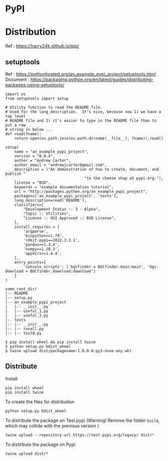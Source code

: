 # PyPI
# Distribution
Ref : https://harry24k.github.io/pip/

## setuptools
Ref : https://pythonhosted.org/an_example_pypi_project/setuptools.html  
Document : https://packaging.python.org/en/latest/guides/distributing-packages-using-setuptools/  

```
import os
from setuptools import setup

# Utility function to read the README file.
# Used for the long_description.  It's nice, because now 1) we have a top level
# README file and 2) it's easier to type in the README file than to put a raw
# string in below ...
def read(fname):
    return open(os.path.join(os.path.dirname(__file__), fname)).read()

setup(
    name = "an_example_pypi_project",
    version = "0.0.4",
    author = "Andrew Carter",
    author_email = "andrewjcarter@gmail.com",
    description = ("An demonstration of how to create, document, and publish "
                                   "to the cheese shop a5 pypi.org."),
    license = "BSD",
    keywords = "example documentation tutorial",
    url = "http://packages.python.org/an_example_pypi_project",
    packages=['an_example_pypi_project', 'tests'],
    long_description=read('README'),
    classifiers=[
        "Development Status :: 3 - Alpha",
        "Topic :: Utilities",
        "License :: OSI Approved :: BSD License",
    ],
    install_requires = [
		'argparse',
		'biopython>=1.79', 
		'rdkit-pypi==2022.3.2.1',
		'pandas==1.3.4',
		'numpy==1.20.3',
		'appdirs>=1.4.4',
	],
    entry_points={
        'console_scripts': ['bgcfinder = BGCfinder.main:main', 'bgc-download = BGCfinder.download:download']
    }
)
```

```
some_root_dir/
|-- README
|-- setup.py
|-- an_example_pypi_project
|   |-- __init__.py
|   |-- useful_1.py
|   |-- useful_2.py
|-- tests
|-- |-- __init__.py
|-- |-- runall.py
|-- |-- test0.py
```

```
$ pip install wheel && pip install twine
$ python setup.py bdist_wheel
$ twine upload dist/packagename-1.0.0.0-py3-none-any.whl
```
## Distribute
Install
```
pip install wheel
pip install twine
```

To create the files for distribution
```
python setup.py bdist_wheel
```

To distribute the package on Test.pypi (Warning! Remove the folder `build`, which may collide with the previous version )
```
twine upload --repository-url https://test.pypi.org/legacy/ dist/*
```

To distirbute the package on Pypi
```
twine upload dist/*
```
